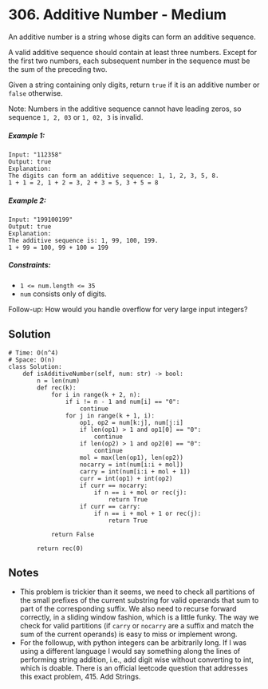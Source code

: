 # 306. Additive Number - Medium

An additive number is a string whose digits can form an additive sequence.

A valid additive sequence should contain at least three numbers. Except for the first two numbers, each subsequent number in the sequence must be the sum of the preceding two.

Given a string containing only digits, return `true` if it is an additive number or `false` otherwise.

Note: Numbers in the additive sequence cannot have leading zeros, so sequence `1, 2, 03` or `1, 02, 3` is invalid.

##### Example 1:

```
Input: "112358"
Output: true
Explanation: 
The digits can form an additive sequence: 1, 1, 2, 3, 5, 8. 
1 + 1 = 2, 1 + 2 = 3, 2 + 3 = 5, 3 + 5 = 8
```

##### Example 2:

```
Input: "199100199"
Output: true
Explanation: 
The additive sequence is: 1, 99, 100, 199. 
1 + 99 = 100, 99 + 100 = 199
```

##### Constraints:

- `1 <= num.length <= 35`
- `num` consists only of digits.

Follow-up: How would you handle overflow for very large input integers?

## Solution

```
# Time: O(n^4)
# Space: O(n)
class Solution:
    def isAdditiveNumber(self, num: str) -> bool:
        n = len(num)
        def rec(k):
            for i in range(k + 2, n):
                if i != n - 1 and num[i] == "0":
                    continue
                for j in range(k + 1, i):
                    op1, op2 = num[k:j], num[j:i]
                    if len(op1) > 1 and op1[0] == "0":
                        continue
                    if len(op2) > 1 and op2[0] == "0":
                        continue
                    mol = max(len(op1), len(op2))
                    nocarry = int(num[i:i + mol])
                    carry = int(num[i:i + mol + 1])
                    curr = int(op1) + int(op2)
                    if curr == nocarry:
                        if n == i + mol or rec(j):
                            return True
                    if curr == carry:
                        if n == i + mol + 1 or rec(j):
                            return True
                        
            return False
        
        return rec(0)
```

## Notes
- This problem is trickier than it seems, we need to check all partitions of the small prefixes of the current substring for valid operands that sum to part of the corresponding suffix. We also need to recurse forward correctly, in a sliding window fashion, which is a little funky. The way we check for valid partitions (if `carry` or `nocarry` are a suffix and match the sum of the current operands) is easy to miss or implement wrong.
- For the followup, with python integers can be arbitrarily long. If I was using a different language I would say something along the lines of performing string addition, i.e., add digit wise without converting to int, which is doable. There is an official leetcode question that addresses this exact problem, 415. Add Strings. 